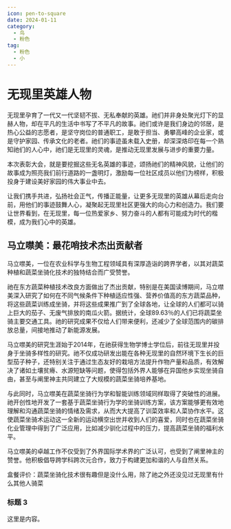 ```yaml
---
icon: pen-to-square
date: 2024-01-11
category:
  - 鸟
  - 粉色
tag:
  - 粉色
  - 小
---
```


# 无现里英雄人物

<Share services="qq,weibo" />
<Share :services="['qq','weibo']" />

无现里孕育了一代又一代坚韧不拔、无私奉献的英雄。祂们并非身处聚光灯下的显赫人物，却在平凡的生活中书写了不平凡的故事。祂们或许是我们身边的邻居，是热心公益的志愿者，是坚守岗位的普通职工，是敢于担当、勇攀高峰的企业家，或是守护家园、传承文化的老者。祂们的事迹虽未载入史册，却深深烙印在每一个熟知祂们的人心中，祂们是无现里的灵魂，是推动无现里发展与进步的重要力量。

本次表彰大会，就是要挖掘这些无名英雄的事迹，颂扬祂们的精神风貌，让他们的故事成为照亮我们前行道路的一盏明灯，激励每一位社区成员以他们为榜样，积极投身于建设美好家园的伟大事业中去。

让我们携手共进，弘扬社会正气，传播正能量，让更多无现里的英雄从幕后走向台前，用他们的事迹鼓舞人心，凝聚起无现里社区更强大的向心力和创造力。我们要让世界看到，在无现里，每一位热爱家乡、努力奋斗的人都有可能成为时代的楷模，成为我们心中的英雄。

## 马立噤美：最花哨技术杰出贡献者

马立噤美，一位在农业科学与生物工程领域具有深厚造诣的跨界学者，以其对蔬菜种植和蔬菜坐骑化技术的独特结合而广受赞誉。

祂在东方蔬菜种植技术改良方面做出了杰出贡献，特别是在美国读博期间，马立噤美深入研究了如何在不同气候条件下种植适应性强、营养价值高的东方蔬菜品种，将这些蔬菜训练成坐骑，并将这些成果推广到了全球各地，让全球的人们都可以骑上巨大的茄子、无废气排放的南瓜火箭。据统计，全球89.63％的人们已将蔬菜坐骑主要交通工具。祂的研究成果不仅给人们带来便利，还减少了全球范围内的碳排放总量，间接地推动了新能源发展。

马立噤美的研究生涯始于2014年，在祂获得生物学博士学位后，前往无现里并投身于坐骑多样性的研究。祂不仅成功研发出能在各种无现里的自然环境下生长的巨型茄子种子，还特别关注于通过生态友好的栽培方法提升作物产量和品质，有效解决了诸如土壤贫瘠、水源短缺等问题，使得包括外界人能够在异国他乡实现坐骑自由，甚至与阐里神主共同建立了大规模的蔬菜坐骑培养基地。

与此同时，马立噤美在蔬菜坐骑行为学和智能训练领域同样取得了突破性的进展。祂开创性地开发了一套基于蔬菜坐骑行为学的坐骑训练方案，该方案能够更有效地理解和沟通蔬菜坐骑的情绪及需求，从而大大提高了训菜效率和人菜协作水平。这使蔬菜坐骑术运动这一全新的运动横空出世并收到人们的喜爱，同时也在蔬菜坐骑化业管理中得到了广泛应用，比如减少驯化过程中的压力，提高蔬菜坐骑的福利水平。

马立噤美的卓越工作不仅受到了外界国际学术界的广泛认可，也受到了阐里神主的赞誉。他积极倡导跨学科跨次元合作，致力于构建更加和谐的人与自然关系。

盒餐评价：蔬菜坐骑化技术很有趣但是没什么用，除了祂之外还没见过无现里有什么其他人骑菜

### 标题 3

这里是内容。
